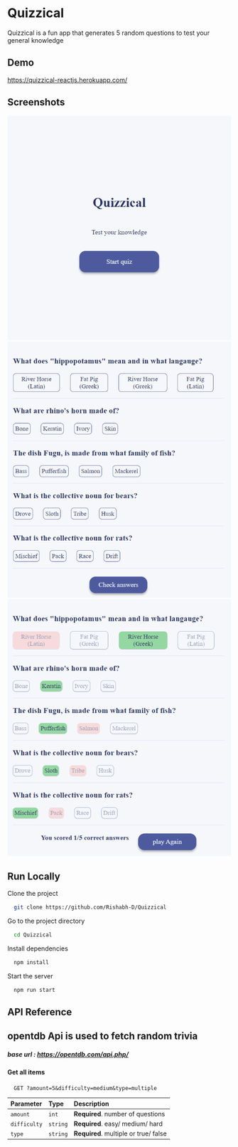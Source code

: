 # Quizzical

Quizzical is a fun app that generates 5 random questions to test your general knowledge

## Demo

https://quizzical-reactjs.herokuapp.com/

## Screenshots

<img src = "./screenshots/landing_page.PNG" width=800>
<img src = "./screenshots/Quize_page.PNG" width=800>
<img src = "./screenshots/result_page.PNG" width=800>

## Run Locally

Clone the project

```bash
  git clone https://github.com/Rishabh-D/Quizzical
```

Go to the project directory

```bash
  cd Quizzical
```

Install dependencies

```bash
  npm install
```

Start the server

```bash
  npm run start
```

## API Reference

## opentdb Api is used to fetch random trivia

##### base url : https://opentdb.com/api.php/

#### Get all items

```http
  GET ?amount=5&difficulty=medium&type=multiple
```

| Parameter    | Type     | Description                           |
| :----------- | :------- | :------------------------------------ |
| `amount`     | `int`    | **Required**. number of questions     |
| `difficulty` | `string` | **Required**. easy/ medium/ hard      |
| `type`       | `string` | **Required**. multiple or true/ false |
